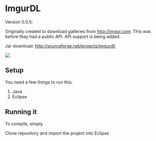 ImgurDL
=======
Version 0.0.5:

Originally created to download galleries from http://imgur.com. This was before they had a public API. API support is being added.

Jar download: http://sourceforge.net/projects/imgurdl/

![](http://i.imgur.com/YR9BdZs.png)

## Setup

You need a few things to run this:
1. Java
2. Eclipse

## Running it

To compile, simply

Clone repository and import the project into Eclipse.
